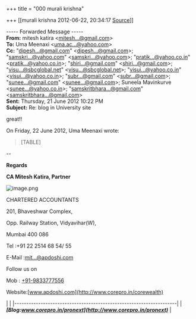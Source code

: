 +++
title = "000 murali krishna"

+++
[[murali krishna	2012-06-22, 20:34:17 [Source](https://groups.google.com/g/bvparishat/c/-b7GBF04zm8)]]



  

----- Forwarded Message -----  
**From:** mitesh katira \<[mitesh...@gmail.com]()\>  
**To:** Uma Meenaxi \<[uma.ac...@yahoo.com]()\>  
**Cc:** "[dipesh...@gmail.com]()" \<[dipesh...@gmail.com]()\>; "[samskri...@yahoo.com]()" \<[samskri...@yahoo.com]()\>; "[pratik...@yahoo.co.in]()" \<[pratik...@yahoo.co.in]()\>; "[shiri...@gmail.com]()" \<[shiri...@gmail.com]()\>; "[visu...@sbcglobal.net]()" \<[visu...@sbcglobal.net]()\>; "[visui...@yahoo.co.in]()" \<[visui...@yahoo.co.in]()\>; "[subr...@gmail.com]()" \<[subr...@gmail.com]()\>; "[sunee...@gmail.com]()" \<[sunee...@gmail.com]()\>; Suneela Mavinkurve \<[sunee...@yahoo.co.in]()\>; "[samskritbhara...@gmail.com]()" \<[samskritbhara...@gmail.com]()\>  
**Sent:** Thursday, 21 June 2012 10:22 PM  
**Subject:** Re: blog in University site  

  

great!!  
  
On Friday, 22 June 2012, Uma Meenaxi wrote:  

> [TABLE]

  
  
--  

**Regards**

**CA Mitesh Katira, Partner**

![image.png](https://ci6.googleusercontent.com/proxy/FLqpvyeKjWphb2svrmusro-RYqs6-RlEU5fFBmnARZ4aLPZcs2tPt8vP2apjyI2zGNU3kUknRYH8nYiJDk8G5ReUXuHf4znsoNzkS5mAWqDEeCU_u2DFim_uTgJNCseHnnbWyV29U3gRSN73Z9-j7N0db8jBXSdT25hkStJudmosyd87rAyI=s0-d-e1-ft#https://mail.google.com/mail/u/0/s/?view=att&th=132a4ffd576dc2f6&attid=0.2&disp=emb&realattid=ii_1329b510d0fe9c75&zw "image.png")  

CHARTERED ACCOUNTANTS

201, Bhaveshwar Complex,

Opp. Railway Station, Vidyavihar(W),

Mumbai 400 086

Tel :+91 22 2514 68 54/ 55

E-Mail :[mit...@apdoshi.com]()

Follow us on





Mob : [+91-9833777556](tel:+91%2098337%2077556)

Website:[www.apdoshi.com](http://www.corepro.in/corewealth)

|                                                                    | |--------------------------------------------------------------------| | ***[Blog:www.corepro.in/pronext](http://www.corepro.in/pronext)*** |

  

  
  

